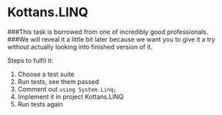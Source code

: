 # Kottans.LINQ

###This task is borrowed from one of incredibly good professionals.
###We will reveal it a little bit later because we want you to give it a try without actually looking into finished version of it.

Steps to fulfil it:
  1.	Choose a test suite
  2.	Run tests, see them passed
  3.	Comment out ``using System.Linq;``
  4.	Implement it in project Kottans.LINQ
  5.	Run tests again
